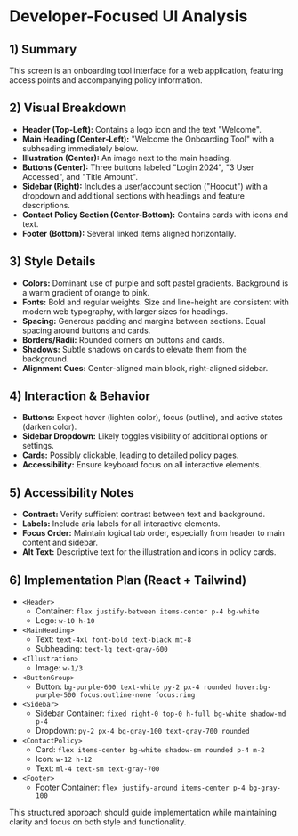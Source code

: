 # Developer-Focused UI Analysis

## 1) Summary
This screen is an onboarding tool interface for a web application, featuring access points and accompanying policy information.

## 2) Visual Breakdown
- **Header (Top-Left):** Contains a logo icon and the text "Welcome".
- **Main Heading (Center-Left):** "Welcome the Onboarding Tool" with a subheading immediately below.
- **Illustration (Center):** An image next to the main heading.
- **Buttons (Center):** Three buttons labeled "Login 2024", "3 User Accessed", and "Title Amount".
- **Sidebar (Right):** Includes a user/account section ("Hoocut") with a dropdown and additional sections with headings and feature descriptions.
- **Contact Policy Section (Center-Bottom):** Contains cards with icons and text.
- **Footer (Bottom):** Several linked items aligned horizontally.

## 3) Style Details
- **Colors:** Dominant use of purple and soft pastel gradients. Background is a warm gradient of orange to pink.
- **Fonts:** Bold and regular weights. Size and line-height are consistent with modern web typography, with larger sizes for headings.
- **Spacing:** Generous padding and margins between sections. Equal spacing around buttons and cards.
- **Borders/Radii:** Rounded corners on buttons and cards.
- **Shadows:** Subtle shadows on cards to elevate them from the background.
- **Alignment Cues:** Center-aligned main block, right-aligned sidebar.

## 4) Interaction & Behavior
- **Buttons:** Expect hover (lighten color), focus (outline), and active states (darken color).
- **Sidebar Dropdown:** Likely toggles visibility of additional options or settings.
- **Cards:** Possibly clickable, leading to detailed policy pages.
- **Accessibility:** Ensure keyboard focus on all interactive elements.

## 5) Accessibility Notes
- **Contrast:** Verify sufficient contrast between text and background.
- **Labels:** Include aria labels for all interactive elements.
- **Focus Order:** Maintain logical tab order, especially from header to main content and sidebar.
- **Alt Text:** Descriptive text for the illustration and icons in policy cards.

## 6) Implementation Plan (React + Tailwind)
- `<Header>`
  - Container: `flex justify-between items-center p-4 bg-white`
  - Logo: `w-10 h-10`
- `<MainHeading>`
  - Text: `text-4xl font-bold text-black mt-8`
  - Subheading: `text-lg text-gray-600`
- `<Illustration>`
  - Image: `w-1/3`
- `<ButtonGroup>`
  - Button: `bg-purple-600 text-white py-2 px-4 rounded hover:bg-purple-500 focus:outline-none focus:ring`
- `<Sidebar>`
  - Sidebar Container: `fixed right-0 top-0 h-full bg-white shadow-md p-4`
  - Dropdown: `py-2 px-4 bg-gray-100 text-gray-700 rounded`
- `<ContactPolicy>`
  - Card: `flex items-center bg-white shadow-sm rounded p-4 m-2`
  - Icon: `w-12 h-12`
  - Text: `ml-4 text-sm text-gray-700`
- `<Footer>`
  - Footer Container: `flex justify-around items-center p-4 bg-gray-100`

This structured approach should guide implementation while maintaining clarity and focus on both style and functionality.